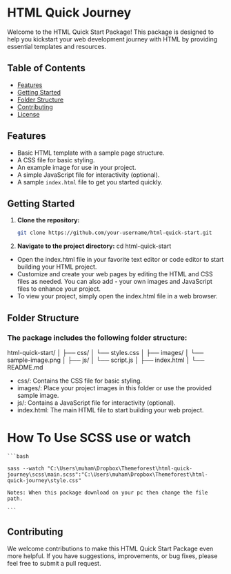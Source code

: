 # HTML Quick Journey

Welcome to the HTML Quick Start Package! This package is designed to help you kickstart your web development journey with HTML by providing essential templates and resources.

## Table of Contents

- [Features](#features)
- [Getting Started](#getting-started)
- [Folder Structure](#folder-structure)
- [Contributing](#contributing)
- [License](#license)

## Features

- Basic HTML template with a sample page structure.
- A CSS file for basic styling.
- An example image for use in your project.
- A simple JavaScript file for interactivity (optional).
- A sample `index.html` file to get you started quickly.

## Getting Started

1. **Clone the repository:**

   ```bash
   git clone https://github.com/your-username/html-quick-start.git

   ```

2. **Navigate to the project directory:**
   cd html-quick-start

- Open the index.html file in your favorite text editor or code editor to start building your HTML project.
- Customize and create your web pages by editing the HTML and CSS files as needed. You can also add - your own images and JavaScript files to enhance your project.
- To view your project, simply open the index.html file in a web browser.

## Folder Structure

### The package includes the following folder structure:

html-quick-start/
│
├── css/
│ └── styles.css
│
├── images/
│ └── sample-image.png
│
├── js/
│ └── script.js
│
├── index.html
│
└── README.md

- css/: Contains the CSS file for basic styling.
- images/: Place your project images in this folder or use the provided sample image.
- js/: Contains a JavaScript file for interactivity (optional).
- index.html: The main HTML file to start building your web project.

# How To Use SCSS use or watch

    ```bash

    sass --watch "C:\Users\muham\Dropbox\Themeforest\html-quick-journey\scss\main.scss":"C:\Users\muham\Dropbox\Themeforest\html-quick-journey\style.css"

    Notes: When this package download on your pc then change the file path.

    ```

## Contributing

We welcome contributions to make this HTML Quick Start Package even more helpful. If you have suggestions, improvements, or bug fixes, please feel free to submit a pull request.
